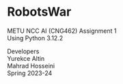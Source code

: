 # RobotsWar
METU NCC AI (CNG462) Assignment 1  
Using Python 3.12.2

Developers  
Yurekce Altin  
Mahrad Hosseini  
Spring 2023-24
